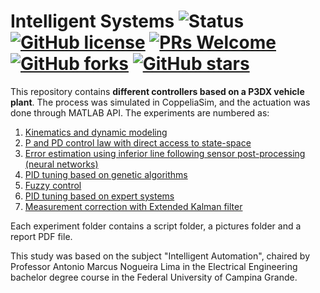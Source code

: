 # Intelligent Systems ![Status](https://img.shields.io/static/v1?style=flat&logo=github&label=status&message=finished&color=red) [![GitHub license](https://img.shields.io/github/license/debOliveira/Intelligent-Systems.svg)](https://github.com/debOliveira/Intelligent-Systems/blob/master/LICENSE) [![PRs Welcome](https://img.shields.io/badge/PRs-welcome-brightgreen.svg)](http://makeapullrequest.com)  [![GitHub forks](https://img.shields.io/github/forks/debOliveira/Intelligent-Systems.svg?style=social&label=Fork&maxAge=2592000)](https://GitHub.com/debOliveira/Intelligent-Systems/network/) [![GitHub stars](https://img.shields.io/github/stars/debOliveira/Intelligent-Systems.svg?style=social&label=Star&maxAge=2592000)](https://GitHub.com/debOliveira/Intelligent-Systems/stargazers/)

This repository contains **different controllers based on a P3DX vehicle plant**. The process was simulated in CoppeliaSim, and the actuation was done through MATLAB API. The experiments are numbered as:

1. [Kinematics and dynamic modeling](https://github.com/debOliveira/Intelligent-Systems/tree/main/Exp1%20-%20Modeling) 
2. [P and PD control law with direct access to state-space](https://github.com/debOliveira/Intelligent-Systems/tree/main/Exp2%20-%20P%20and%20PD%20control%20law)
3. [Error estimation using inferior line following sensor post-processing (neural networks)](https://github.com/debOliveira/Intelligent-Systems/tree/main/Exp3%20-%20Sensor%20neural%20network%20post-processing)
4. [PID tuning based on genetic algorithms](https://github.com/debOliveira/Intelligent-Systems/tree/main/Exp4%20-%20PID%20tuning%20genetic%20algorithms)
5. [Fuzzy control](https://github.com/debOliveira/Intelligent-Systems/tree/main/Exp5%20-%20Fuzzy%20control)
6. [PID tuning based on expert systems](https://github.com/debOliveira/Intelligent-Systems/tree/main/Exp6%20-%20PID%20tuning%20expert%20systems)
7. [Measurement correction with Extended Kalman filter](https://github.com/debOliveira/Intelligent-Systems/tree/main/Exp7%20-%20Extended%20Kalman%20filter)

Each experiment folder contains a script folder, a pictures folder and a report PDF file. 

This study was based on the subject "Intelligent Automation", chaired by Professor Antonio Marcus Nogueira Lima in the Electrical Engineering bachelor degree course in the Federal University of Campina Grande.
